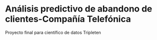 # Análisis predictivo de abandono de clientes-Compañía Telefónica
Proyecto final para científico de datos Tripleten
